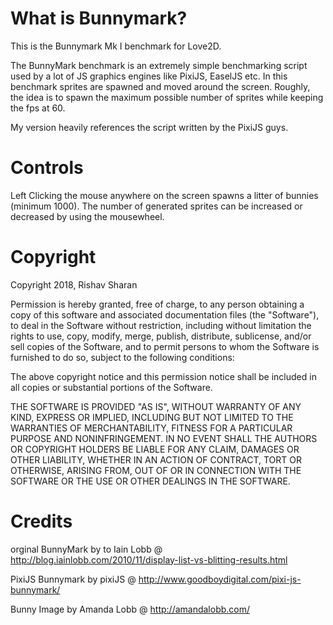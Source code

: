 What is Bunnymark?
================

This is the Bunnymark Mk I benchmark for Love2D.

The BunnyMark benchmark is an extremely simple benchmarking script used by a lot of JS graphics engines like PixiJS, EaselJS etc. In this benchmark sprites are spawned and moved around the screen. Roughly, the idea is to spawn the maximum possible number of sprites while keeping the fps at 60.

My version heavily references the script written by the PixiJS guys.

Controls
================
Left Clicking the mouse anywhere on the screen spawns a litter of bunnies (minimum 1000). The number of generated sprites can be increased or decreased by using the mousewheel.

Copyright
================
Copyright 2018, Rishav Sharan

Permission is hereby granted, free of charge, to any person obtaining a copy of this software and associated documentation files (the "Software"), to deal in the Software without restriction, including without limitation the rights to use, copy, modify, merge, publish, distribute, sublicense, and/or sell copies of the Software, and to permit persons to whom the Software is furnished to do so, subject to the following conditions:

The above copyright notice and this permission notice shall be included in all copies or substantial portions of the Software.

THE SOFTWARE IS PROVIDED "AS IS", WITHOUT WARRANTY OF ANY KIND, EXPRESS OR IMPLIED, INCLUDING BUT NOT LIMITED TO THE WARRANTIES OF MERCHANTABILITY, FITNESS FOR A PARTICULAR PURPOSE AND NONINFRINGEMENT. IN NO EVENT SHALL THE AUTHORS OR COPYRIGHT HOLDERS BE LIABLE FOR ANY CLAIM, DAMAGES OR OTHER LIABILITY, WHETHER IN AN ACTION OF CONTRACT, TORT OR OTHERWISE, ARISING FROM, OUT OF OR IN CONNECTION WITH THE SOFTWARE OR THE USE OR OTHER DEALINGS IN THE SOFTWARE.

Credits
================
orginal BunnyMark by to Iain Lobb @ http://blog.iainlobb.com/2010/11/display-list-vs-blitting-results.html

PixiJS Bunnymark by pixiJS @ http://www.goodboydigital.com/pixi-js-bunnymark/

Bunny Image by Amanda Lobb @ http://amandalobb.com/
